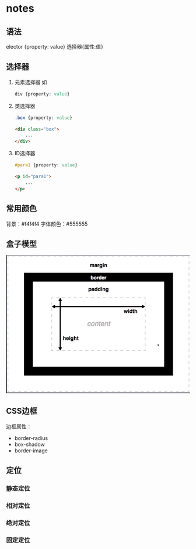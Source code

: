 # notes

## 语法

elector {property: value}
选择器{属性:值}

## 选择器

1. 元素选择器
    如

    ```css
    div {property: value} 
    ```

2. 类选择器

    ```css
    .box {property: value}
    ```

    ```html
    <div class="box">
        ...
    </div>
    ```

3. ID选择器

    ```css
    #para1 {property: value} 
    ```

    ```html
    <p id="para1">
        ...
    </p>
    ```

## 常用颜色

背景：#f4f4f4
字体颜色：#555555

## 盒子模型

![模型示意图](img/2021-07-13-19-31-58.png)

## CSS边框

边框属性：
* border-radius
* box-shadow
* border-image

## 定位

### 静态定位

### 相对定位

### 绝对定位

### 固定定位

